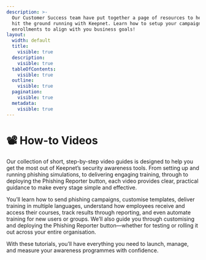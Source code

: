 ```yaml
---
description: >-
  Our Customer Success team have put together a page of resources to help you
  hit the ground running with Keepnet. Learn how to setup your campaigns and
  enrollments to align with you business goals!
layout:
  width: default
  title:
    visible: true
  description:
    visible: true
  tableOfContents:
    visible: true
  outline:
    visible: true
  pagination:
    visible: true
  metadata:
    visible: true
---
```


# 📽️ How-to Videos

Our collection of short, step-by-step video guides is designed to help you get the most out of Keepnet’s security awareness tools. From setting up and running phishing simulations, to delivering engaging training, through to deploying the Phishing Reporter button, each video provides clear, practical guidance to make every stage simple and effective.

You’ll learn how to send phishing campaigns, customise templates, deliver training in multiple languages, understand how employees receive and access their courses, track results through reporting, and even automate training for new users or groups. We’ll also guide you through customising and deploying the Phishing Reporter button—whether for testing or rolling it out across your entire organisation.

With these tutorials, you’ll have everything you need to launch, manage, and measure your awareness programmes with confidence.
